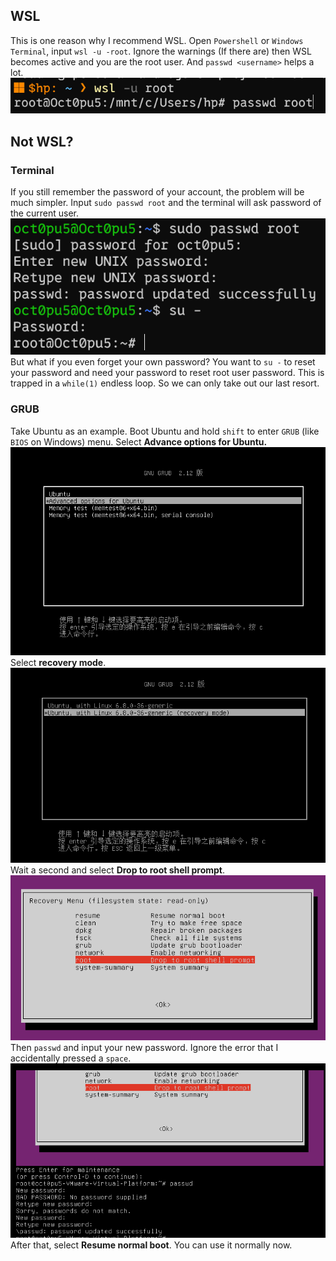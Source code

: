 ## WSL
This is one reason why I recommend WSL. Open `Powershell` or `Windows Terminal`, input `wsl -u -root`. Ignore the warnings (If there are) then WSL becomes active and you are the root user. And `passwd <username>` helps a lot.
![](/assets/Linux/EX1%20SHIT,%20I%20forgot%20my%20password%20again!/1.png)

## Not WSL?
### Terminal
If you still remember the password of your account, the problem will be much simpler. Input `sudo passwd root` and the terminal will ask password of the current user.
![](/assets/Linux/EX1%20SHIT,%20I%20forgot%20my%20password%20again!/2.png)
But what if you even forget your own password? You want to `su -`  to reset your password and need your password to reset root user password. This is trapped in a `while(1)` endless loop. So we can only take out our last resort.
### GRUB
Take Ubuntu as an example. Boot Ubuntu and hold `shift` to enter `GRUB` (like `BIOS` on Windows) menu. Select **Advance options for Ubuntu.**
![](/assets/Linux/EX1%20SHIT,%20I%20forgot%20my%20password%20again!/3.png)
Select **recovery mode**.
![](/assets/Linux/EX1%20SHIT,%20I%20forgot%20my%20password%20again!/4.png)
Wait a second and select **Drop to root shell prompt**.
![](/assets/Linux/EX1%20SHIT,%20I%20forgot%20my%20password%20again!/5.png)
Then `passwd` and input your new password. Ignore the error that I accidentally pressed a `space`.
![](/assets/Linux/EX1%20SHIT,%20I%20forgot%20my%20password%20again!/6.png)
After that, select **Resume normal boot**. You can use it normally now.